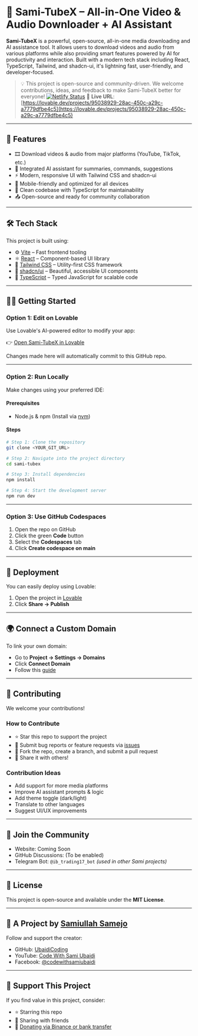 
# 🚀 Sami-TubeX – All-in-One Video & Audio Downloader + AI Assistant
**Sami-TubeX** is a powerful, open-source, all-in-one media downloading and AI assistance tool. It allows users to download videos and audio from various platforms while also providing smart features powered by AI for productivity and interaction. Built with a modern tech stack including React, TypeScript, Tailwind, and shadcn-ui, it's lightning fast, user-friendly, and developer-focused.

> 💡 This project is open-source and community-driven. We welcome contributions, ideas, and feedback to make Sami-TubeX better for everyone!
[![Netlify Status](https://api.netlify.com/api/v1/badges/4e08dc48-a5fd-4c5a-835f-bf88af681f00/deploy-status)](https://app.netlify.com/projects/samitubex/deploys)
🔗 **Live URL**: [https://lovable.dev/projects/95038929-28ac-450c-a29c-a7779dfbe4c5](https://lovable.dev/projects/95038929-28ac-450c-a29c-a7779dfbe4c5)

---

## 🌟 Features

* 🎞️ Download videos & audio from major platforms (YouTube, TikTok, etc.)
* 🤖 Integrated AI assistant for summaries, commands, suggestions
* ⚡ Modern, responsive UI with Tailwind CSS and shadcn-ui
* 📱 Mobile-friendly and optimized for all devices
* 🧠 Clean codebase with TypeScript for maintainability
* 📤 Open-source and ready for community collaboration

---

## 🛠 Tech Stack

This project is built using:

* ⚙️ [Vite](https://vitejs.dev/) – Fast frontend tooling
* ⚛️ [React](https://reactjs.org/) – Component-based UI library
* 💅 [Tailwind CSS](https://tailwindcss.com/) – Utility-first CSS framework
* 🌈 [shadcn/ui](https://ui.shadcn.com/) – Beautiful, accessible UI components
* 🧠 [TypeScript](https://www.typescriptlang.org/) – Typed JavaScript for scalable code

---

## 🧑‍💻 Getting Started

### Option 1: Edit on Lovable

Use Lovable's AI-powered editor to modify your app:

👉 [Open Sami-TubeX in Lovable](https://lovable.dev/projects/95038929-28ac-450c-a29c-a7779dfbe4c5)

Changes made here will automatically commit to this GitHub repo.

---

### Option 2: Run Locally

Make changes using your preferred IDE:

#### Prerequisites

* Node.js & npm (Install via [nvm](https://github.com/nvm-sh/nvm#installing-and-updating))

#### Steps

```bash
# Step 1: Clone the repository
git clone <YOUR_GIT_URL>

# Step 2: Navigate into the project directory
cd sami-tubex

# Step 3: Install dependencies
npm install

# Step 4: Start the development server
npm run dev
```

---

### Option 3: Use GitHub Codespaces

1. Open the repo on GitHub
2. Click the green **Code** button
3. Select the **Codespaces** tab
4. Click **Create codespace on main**

---

## 🚀 Deployment

You can easily deploy using Lovable:

1. Open the project in [Lovable](https://lovable.dev/projects/95038929-28ac-450c-a29c-a7779dfbe4c5)
2. Click **Share → Publish**

---

## 🌍 Connect a Custom Domain

To link your own domain:

* Go to **Project → Settings → Domains**
* Click **Connect Domain**
* Follow this [guide](https://docs.lovable.dev/tips-tricks/custom-domain#step-by-step-guide)

---

## 🤝 Contributing

We welcome your contributions!

### How to Contribute

* ⭐ Star this repo to support the project
* 🐛 Submit bug reports or feature requests via [issues](../../issues)
* 🔧 Fork the repo, create a branch, and submit a pull request
* 📢 Share it with others!

### Contribution Ideas

* Add support for more media platforms
* Improve AI assistant prompts & logic
* Add theme toggle (dark/light)
* Translate to other languages
* Suggest UI/UX improvements

---

## 💬 Join the Community

* Website: Coming Soon
* GitHub Discussions: (To be enabled)
* Telegram Bot: `@ib_trading17_bot` *(used in other Sami projects)*

---

## 📄 License

This project is open-source and available under the **MIT License**.

---

## 💙 A Project by [Samiullah Samejo](https://github.com/UbaidiCoding)

Follow and support the creator:

* GitHub: [UbaidiCoding](https://github.com/UbaidiCoding)
* YouTube: [Code With Sami Ubaidi](https://youtube.com/@Code_WithSami_Ubaidi)
* Facebook: [@codewithsamiubaidi](https://facebook.com/codewithsamiubaidi)

---

## 🙏 Support This Project

If you find value in this project, consider:

* ⭐ Starring this repo
* 📢 Sharing with friends
* 💸 [Donating via Binance or bank transfer](#)
